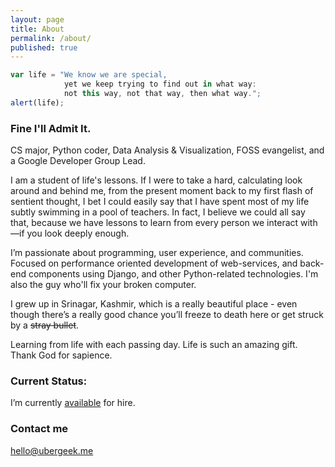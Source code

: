 ```yaml
---
layout: page
title: About
permalink: /about/
published: true
---
```


```javascript
var life = "We know we are special, 
            yet we keep trying to find out in what way: 
            not this way, not that way, then what way.";
alert(life);
```

### Fine I'll Admit It.

CS major, Python coder, Data Analysis & Visualization, FOSS evangelist, and a Google Developer Group Lead.

I am a student of life's lessons. If I were to take a hard, calculating look around and behind me, from the present moment back to my first flash of sentient thought, I bet I could easily say that I have spent most of my life subtly swimming in a pool of teachers. In fact, I believe we could all say that, because we have lessons to learn from every person we interact with—if you look deeply enough.

I’m passionate about programming, user experience, and communities. Focused on performance oriented development of web-services, and back-end components using Django, and other Python-related technologies. I'm also the guy who'll fix your broken computer.

I grew up in Srinagar, Kashmir, which is a really beautiful place - even though there’s a really good chance you’ll freeze to death here or get struck by a ~~stray bullet~~.

Learning from life with each passing day. Life is such an amazing gift. Thank God for sapience.






### Current Status:

I’m currently [available](mailto:hire@ubergeek.me) for hire.

### Contact me

[hello@ubergeek.me](mailto:hello@ubergeek.me)
